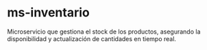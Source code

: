 # ms-inventario
Microservicio que gestiona el stock de los productos, asegurando la disponibilidad y actualización de cantidades en tiempo real.
